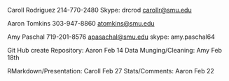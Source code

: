 
Caroll Rodriguez
214-770-2480
Skype: drcrod
carollr@smu.edu
 
 
 
Aaron Tomkins
303-947-8860
atomkins@smu.edu
 
Amy Paschal
719-201-8576
apasachal@smu.edu
skype: amy.paschal64
 
 
Git Hub create Repository: Aaron
        Feb 14
Data Munging/Cleaning: Amy
        Feb 18th
 
RMarkdown/Presentation: Caroll
        Feb 27
Stats/Comments: Aaron
        Feb 22


